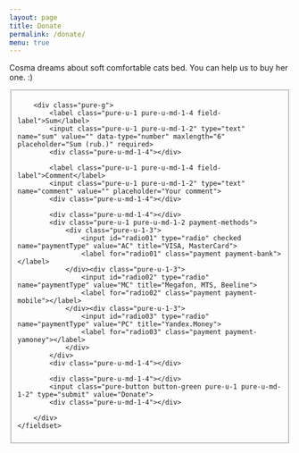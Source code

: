 ```yaml
---
layout: page
title: Donate
permalink: /donate/
menu: true
---
```


Cosma dreams about soft comfortable cats bed. You can help us to buy her one. :)

<form method="POST" action="https://money.yandex.ru/quickpay/confirm.xml" class="pure-form pure-form-stacked">
    <fieldset>
        <input type="hidden" name="receiver" value="410011261306506"> 
        <input type="hidden" name="formcomment" value="Project: Cosma Cat"> 
        <input type="hidden" name="short-dest" value="Project: Cosma Cat"> 
        <input type="hidden" name="quickpay-form" value="donate"> 
        <input type="hidden" name="targets" value="New staff for Cosma"> 
        <input type="hidden" name="successURL" value="http://cosmacat.ru/thankyou/">
        
        <div class="pure-g">
            <label class="pure-u-1 pure-u-md-1-4 field-label">Sum</label>
            <input class="pure-u-1 pure-u-md-1-2" type="text" name="sum" value="" data-type="number" maxlength="6" placeholder="Sum (rub.)" required>
            <div class="pure-u-md-1-4"></div>

            <label class="pure-u-1 pure-u-md-1-4 field-label">Comment</label>
            <input class="pure-u-1 pure-u-md-1-2" type="text" name="comment" value="" placeholder="Your comment">
            <div class="pure-u-md-1-4"></div>       
        
            <div class="pure-u-md-1-4"></div>
            <div class="pure-u-1 pure-u-md-1-2 payment-methods">
                <div class="pure-u-1-3">
                    <input id="radio01" type="radio" checked name="paymentType" value="AC" title="VISA, MasterCard">        
                    <label for="radio01" class="payment payment-bank"></label>
                </div><div class="pure-u-1-3">
                    <input id="radio02" type="radio" name="paymentType" value="MC" title="Megafon, MTS, Beeline"> 
                    <label for="radio02" class="payment payment-mobile"></label>
                </div><div class="pure-u-1-3">   
                    <input id="radio03" type="radio" name="paymentType" value="PC" title="Yandex.Money">  
                    <label for="radio03" class="payment payment-yamoney"></label> 
                </div>
            </div> 
            <div class="pure-u-md-1-4"></div>          

            <div class="pure-u-md-1-4"></div>
            <input class="pure-button button-green pure-u-1 pure-u-md-1-2" type="submit" value="Donate">
            <div class="pure-u-md-1-4"></div>
            
        </div>
    </fieldset>
</form>